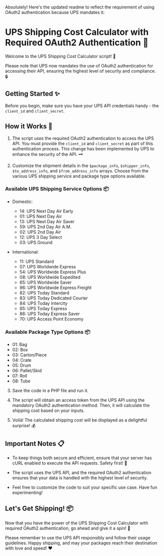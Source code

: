 Absolutely! Here's the updated readme to reflect the requirement of using OAuth2 authentication because UPS mandates it:

# UPS Shipping Cost Calculator with Required OAuth2 Authentication 🚀

Welcome to the UPS Shipping Cost Calculator script! 🚀

Please note that UPS now mandates the use of OAuth2 authentication for accessing their API, ensuring the highest level of security and compliance. 🔒

## Getting Started ✨

Before you begin, make sure you have your UPS API credentials handy - the `client_id` and `client_secret`.

## How it Works 🔧

1. The script uses the required OAuth2 authentication to access the UPS API. You must provide the `client_id` and `client_secret` as part of this authentication process. This change has been implemented by UPS to enhance the security of the API. 🗝️

2. Customize the shipment details in the `$package_info`, `$shipper_info`, `$to_address_info`, and `$from_address_info` arrays. Choose from the various UPS shipping service and package type options available.

### Available UPS Shipping Service Options 📦

- Domestic:
  - 14: UPS Next Day Air Early
  - 01: UPS Next Day Air
  - 13: UPS Next Day Air Saver
  - 59: UPS 2nd Day Air A.M.
  - 02: UPS 2nd Day Air
  - 12: UPS 3 Day Select
  - 03: UPS Ground

- International:
  - 11: UPS Standard
  - 07: UPS Worldwide Express
  - 54: UPS Worldwide Express Plus
  - 08: UPS Worldwide Expedited
  - 65: UPS Worldwide Saver
  - 96: UPS Worldwide Express Freight
  - 82: UPS Today Standard
  - 83: UPS Today Dedicated Courier
  - 84: UPS Today Intercity
  - 85: UPS Today Express
  - 86: UPS Today Express Saver
  - 70: UPS Access Point Economy

### Available Package Type Options 📦

- 01: Bag
- 02: Box
- 03: Carton/Piece
- 04: Crate
- 05: Drum
- 06: Pallet/Skid
- 07: Roll
- 08: Tube

3. Save the code in a PHP file and run it.

4. The script will obtain an access token from the UPS API using the mandatory OAuth2 authentication method. Then, it will calculate the shipping cost based on your inputs.

5. Voilà! The calculated shipping cost will be displayed as a delightful surprise! 💰

## Important Notes 📋

- To keep things both secure and efficient, ensure that your server has cURL enabled to execute the API requests. Safety first! 🔐

- The script uses the UPS API, and the required OAuth2 authentication ensures that your data is handled with the highest level of security.

- Feel free to customize the code to suit your specific use case. Have fun experimenting!

## Let's Get Shipping! 📦

Now that you have the power of the UPS Shipping Cost Calculator with required OAuth2 authentication, go ahead and give it a spin! 💫

Please remember to use the UPS API responsibly and follow their usage guidelines. Happy shipping, and may your packages reach their destination with love and speed! ❤️
